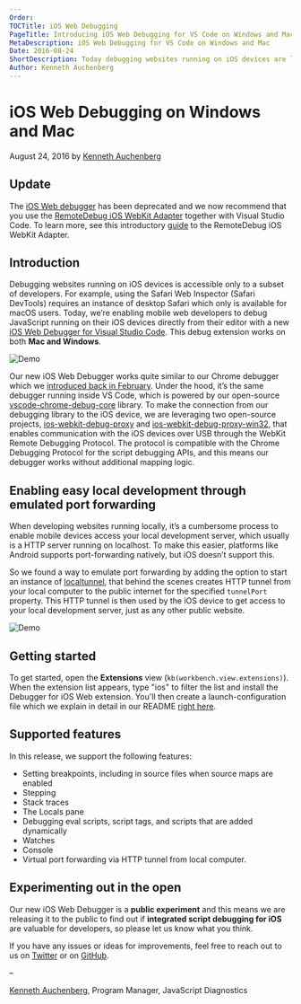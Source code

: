 ```yaml
---
Order:
TOCTitle: iOS Web Debugging
PageTitle: Introducing iOS Web Debugging for VS Code on Windows and Mac
MetaDescription: iOS Web Debugging for VS Code on Windows and Mac
Date: 2016-08-24
ShortDescription: Today debugging websites running on iOS devices are limited to a subset of developers, as the Safari Web Inspector (Safari DevTools) requires an instance of desktop Safari which only is available for macOS users. With our new debugger we are aiming to change that, as our iOS Web Debugger for Visual Studio Code works both on Mac and Windows.
Author: Kenneth Auchenberg
---
```

# iOS Web Debugging on Windows and Mac

August 24, 2016 by [Kenneth Auchenberg](https://twitter.com/auchenberg)

## Update

The [iOS Web debugger](https://github.com/Microsoft/vscode-ios-web-debug) has been deprecated and we now recommend that you use the [RemoteDebug iOS WebKit Adapter](https://github.com/RemoteDebug/remotedebug-ios-webkit-adapter) together with Visual Studio Code. To learn more, see this introductory [guide](https://medium.com/@auchenberg/hello-remotedebug-ios-webkit-adapter-debug-safari-and-ios-webviews-from-anywhere-2a8553df7465) to the RemoteDebug iOS WebKit Adapter.

## Introduction

Debugging websites running on iOS devices is accessible only to a subset of developers. For example, using the Safari Web Inspector (Safari DevTools) requires an instance of desktop Safari which only is available for macOS users. Today, we’re enabling mobile web developers to debug JavaScript running on their iOS devices directly from their editor with a new [iOS Web Debugger for Visual Studio Code](https://marketplace.visualstudio.com/items?itemName=msjsdiag.debugger-for-ios-web). This debug extension works on both **Mac and Windows**.

![Demo](ios-debugger-splash.png)

Our new iOS Web Debugger works quite similar to our Chrome debugger which we [introduced back in February](https://code.visualstudio.com/blogs/2016/02/23/introducing-chrome-debugger-for-vs-code). Under the hood, it’s the same debugger running inside VS Code, which is powered by our open-source [vscode-chrome-debug-core](https://github.com/Microsoft/vscode-chrome-debug-core) library. To make the connection from our debugging library to the iOS device, we are leveraging two open-source projects, [ios-webkit-debug-proxy](https://github.com/google/ios-webkit-debug-proxy) and [ios-webkit-debug-proxy-win32](https://github.com/artygus/ios-webkit-debug-proxy-win32), that enables communication with the iOS devices over USB through the WebKit Remote Debugging Protocol. The protocol is compatible with the Chrome Debugging Protocol for the script debugging APIs, and this means our debugger works without additional mapping logic.

## Enabling easy local development through emulated port forwarding

When developing websites running locally, it’s a cumbersome process to enable mobile devices access your local development server, which usually is a HTTP server running on localhost. To make this easier, platforms like Android supports port-forwarding natively, but iOS doesn’t support this.

So we found a way to emulate port forwarding by adding the option to start an instance of [localtunnel](https://localtunnel.github.io/www/), that behind the scenes creates HTTP tunnel from your local computer to the public internet for the specified `tunnelPort` property. This HTTP tunnel is then used by the iOS device to get access to your local development server, just as any other public website.

![Demo](ios-debugger-demo.gif)

## Getting started

To get started, open the **Extensions** view (`kb(workbench.view.extensions)`). When the extension list appears, type "ios" to filter the list and install the Debugger for iOS Web extension. You'll then create a launch-configuration file which we explain in detail in our README [right here](https://github.com/Microsoft/vscode-ios-web-debug).

## Supported features

In this release, we support the following features:

- Setting breakpoints, including in source files when source maps are enabled
- Stepping
- Stack traces
- The Locals pane
- Debugging eval scripts, script tags, and scripts that are added dynamically
- Watches
- Console
- Virtual port forwarding via HTTP tunnel from local computer.

## Experimenting out in the open

Our new iOS Web Debugger is a **public experiment** and this means we are releasing it to the public to find out if **integrated script debugging for iOS** are valuable for developers, so please let us know what you think.

If you have any issues or ideas for improvements, feel free to reach out to us on [Twitter](https://twitter.com/code) or on [GitHub](https://github.com/Microsoft/vscode-ios-web-debug).

–

[Kenneth Auchenberg](https://twitter.com/auchenberg), Program Manager, JavaScript Diagnostics

